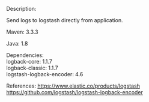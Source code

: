 Description:

  Send logs to logstash directly from application.

Maven: 3.3.3

Java: 1.8

Dependencies:
  <br>logback-core: 1.1.7
  <br>logback-classic: 1.1.7
  <br>logstash-logback-encoder: 4.6


References:
https://www.elastic.co/products/logstash
https://github.com/logstash/logstash-logback-encoder
